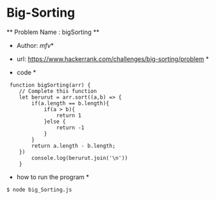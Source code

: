 # Big-Sorting

** Problem Name : bigSorting **

* Author: _mfv_*

* url: https://www.hackerrank.com/challenges/big-sorting/problem *

* code *

```
 function bigSorting(arr) {
    // Complete this function
    let berurut = arr.sort((a,b) => {
        if(a.length == b.length){
            if(a > b){
                return 1
            }else {
                return -1
            }
        }
        return a.length - b.length;
    })
        console.log(berurut.join('\n'))
    }
```
* how to run the program *
```
$ node big_Sorting.js
```

